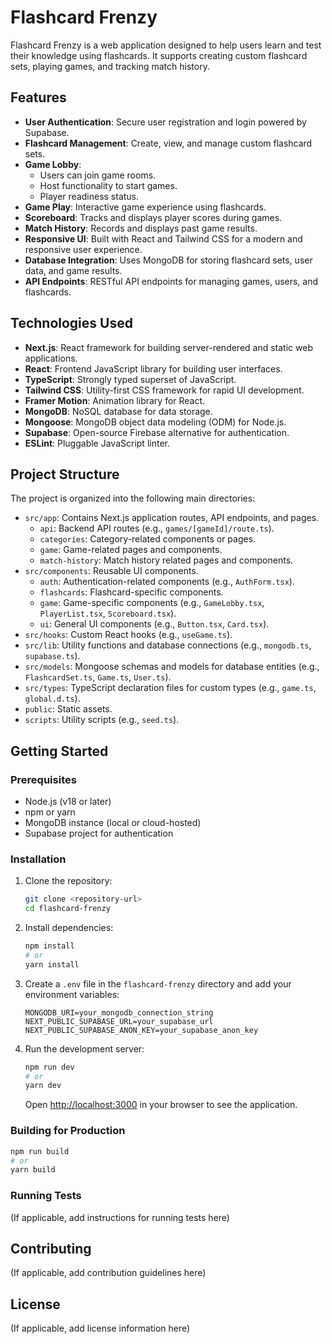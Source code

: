 # Flashcard Frenzy

Flashcard Frenzy is a web application designed to help users learn and test their knowledge using flashcards. It supports creating custom flashcard sets, playing games, and tracking match history.

## Features

-   **User Authentication**: Secure user registration and login powered by Supabase.
-   **Flashcard Management**: Create, view, and manage custom flashcard sets.
-   **Game Lobby**:
    -   Users can join game rooms.
    -   Host functionality to start games.
    -   Player readiness status.
-   **Game Play**: Interactive game experience using flashcards.
-   **Scoreboard**: Tracks and displays player scores during games.
-   **Match History**: Records and displays past game results.
-   **Responsive UI**: Built with React and Tailwind CSS for a modern and responsive user experience.
-   **Database Integration**: Uses MongoDB for storing flashcard sets, user data, and game results.
-   **API Endpoints**: RESTful API endpoints for managing games, users, and flashcards.

## Technologies Used

-   **Next.js**: React framework for building server-rendered and static web applications.
-   **React**: Frontend JavaScript library for building user interfaces.
-   **TypeScript**: Strongly typed superset of JavaScript.
-   **Tailwind CSS**: Utility-first CSS framework for rapid UI development.
-   **Framer Motion**: Animation library for React.
-   **MongoDB**: NoSQL database for data storage.
-   **Mongoose**: MongoDB object data modeling (ODM) for Node.js.
-   **Supabase**: Open-source Firebase alternative for authentication.
-   **ESLint**: Pluggable JavaScript linter.

## Project Structure

The project is organized into the following main directories:

-   `src/app`: Contains Next.js application routes, API endpoints, and pages.
    -   `api`: Backend API routes (e.g., `games/[gameId]/route.ts`).
    -   `categories`: Category-related components or pages.
    -   `game`: Game-related pages and components.
    -   `match-history`: Match history related pages and components.
-   `src/components`: Reusable UI components.
    -   `auth`: Authentication-related components (e.g., `AuthForm.tsx`).
    -   `flashcards`: Flashcard-specific components.
    -   `game`: Game-specific components (e.g., `GameLobby.tsx`, `PlayerList.tsx`, `Scoreboard.tsx`).
    -   `ui`: General UI components (e.g., `Button.tsx`, `Card.tsx`).
-   `src/hooks`: Custom React hooks (e.g., `useGame.ts`).
-   `src/lib`: Utility functions and database connections (e.g., `mongodb.ts`, `supabase.ts`).
-   `src/models`: Mongoose schemas and models for database entities (e.g., `FlashcardSet.ts`, `Game.ts`, `User.ts`).
-   `src/types`: TypeScript declaration files for custom types (e.g., `game.ts`, `global.d.ts`).
-   `public`: Static assets.
-   `scripts`: Utility scripts (e.g., `seed.ts`).

## Getting Started

### Prerequisites

-   Node.js (v18 or later)
-   npm or yarn
-   MongoDB instance (local or cloud-hosted)
-   Supabase project for authentication

### Installation

1.  Clone the repository:
    ```bash
    git clone <repository-url>
    cd flashcard-frenzy
    ```
2.  Install dependencies:
    ```bash
    npm install
    # or
    yarn install
    ```
3.  Create a `.env` file in the `flashcard-frenzy` directory and add your environment variables:
    ```
    MONGODB_URI=your_mongodb_connection_string
    NEXT_PUBLIC_SUPABASE_URL=your_supabase_url
    NEXT_PUBLIC_SUPABASE_ANON_KEY=your_supabase_anon_key
    ```
4.  Run the development server:
    ```bash
    npm run dev
    # or
    yarn dev
    ```
    Open [http://localhost:3000](http://localhost:3000) in your browser to see the application.

### Building for Production

```bash
npm run build
# or
yarn build
```

### Running Tests

(If applicable, add instructions for running tests here)

## Contributing

(If applicable, add contribution guidelines here)

## License

(If applicable, add license information here)

